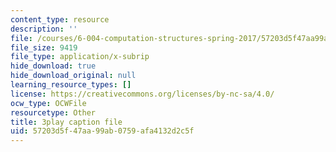 ```yaml
---
content_type: resource
description: ''
file: /courses/6-004-computation-structures-spring-2017/57203d5f47aa99ab0759afa4132d2c5f_QBcQJdJk9r8.srt
file_size: 9419
file_type: application/x-subrip
hide_download: true
hide_download_original: null
learning_resource_types: []
license: https://creativecommons.org/licenses/by-nc-sa/4.0/
ocw_type: OCWFile
resourcetype: Other
title: 3play caption file
uid: 57203d5f-47aa-99ab-0759-afa4132d2c5f
---
```

